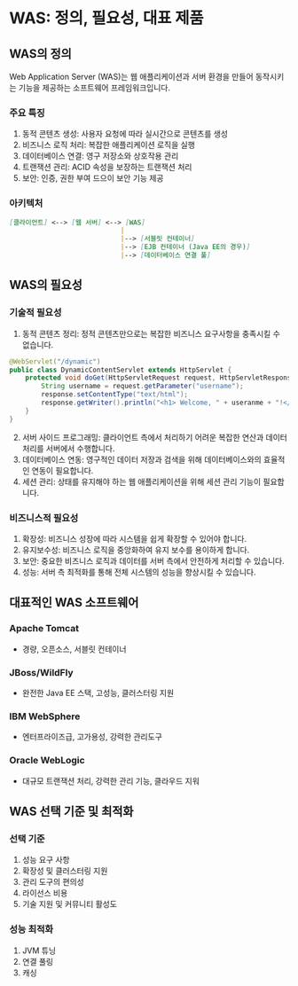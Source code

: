 # WAS: 정의, 필요성, 대표 제품
## WAS의 정의
Web Application Server (WAS)는 웹 애플리케이션과 서버 환경을 만들어 동작시키는 기능을 제공하는 소프트웨어 프레임워크입니다.
### 주요 특징
1. 동적 콘텐츠 생성: 사용자 요청에 따라 실시간으로 콘텐츠를 생성
2. 비즈니스 로직 처리: 복잡한 애플리케이션 로직을 실행
3. 데이터베이스 연결: 영구 저장소와 상호작용 관리
4. 트랜잭션 관리: ACID 속성을 보장하는 트랜잭션 처리
5. 보안: 인증, 권한 부여 드으이 보안 기능 제공
### 아키텍처
```markdown
[클라이언트] <--> [웹 서버] <--> [WAS]
                            |
                            |--> [서블릿 컨테이너]
                            |--> [EJB 컨테이너 (Java EE의 경우)]
                            |--> [데이터베이스 연결 풀]
```
## WAS의 필요성
### 기술적 필요성
1. 동적 콘텐츠 정리: 정적 콘텐츠만으로는 복잡한 비즈니스 요구사항을 충족시킬 수 없습니다.
```java
@WebServlet("/dynamic")
public class DynamicContentServlet extends HttpServlet {
    protected void doGet(HttpServletRequest request, HttpServletResponse response) throws ServletException, IOException {
        String username = request.getParameter("username");
        response.setContentType("text/html");
        response.getWriter().println("<h1> Welcome, " + useranme + "!</h1>");
    }
}
```
2. 서버 사이드 프로그래밍: 클라이언트 측에서 처리하기 어려운 복잡한 연산과 데이터 처리를 서버에서 수행합니다.
3. 데이터베이스 연동: 영구적인 데이터 저장과 검색을 위해 데이터베이스와의 효율적인 연동이 필요합니다.
4. 세션 관리: 상태를 유지해야 하는 웹 애플리케이션을 위해 세션 관리 기능이 필요합니다.
### 비즈니스적 필요성
1. 확장성: 비즈니스 성장에 따라 시스템을 쉽게 확장할 수 있어야 합니다.
2. 유지보수성: 비즈니스 로직을 중앙화하여 유지 보수를 용이하게 합니다.
3. 보안: 중요한 비즈니스 로직과 데이터를 서버 측에서 안전하게 처리할 수 있습니다.
4. 성능: 서버 측 최적화를 통해 전체 시스템의 성능을 향상시킬 수 있습니다.
## 대표적인 WAS 소프트웨어
### Apache Tomcat
- 경량, 오픈소스, 서블릿 컨테이너
### JBoss/WildFly
- 완전한 Java EE 스택, 고성능, 클러스터링 지원
### IBM WebSphere
- 엔터프라이즈급, 고가용성, 강력한 관리도구
### Oracle WebLogic
- 대규모 트랜잭션 처리, 강력한 관리 기능, 클라우드 지워
## WAS 선택 기준 및 최적화
### 선택 기준
1. 성능 요구 사항
2. 확장성 및 클러스터링 지원
3. 관리 도구의 편의성
4. 라이선스 비용
5. 기술 지원 및 커뮤니티 활성도
### 성능 최적화
1. JVM 튜닝
2. 연결 풀링
3. 캐싱